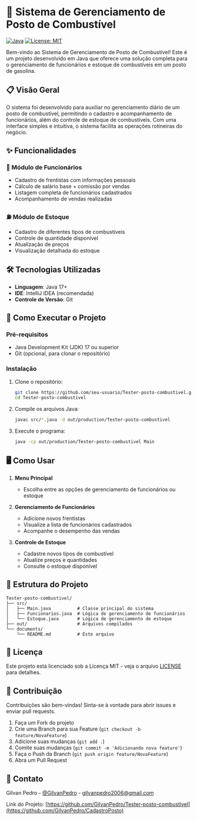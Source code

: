 # 🚗 Sistema de Gerenciamento de Posto de Combustível

[![Java](https://img.shields.io/badge/Java-17%2B-orange?logo=java&logoColor=white)](https://www.java.com/)
[![License: MIT](https://img.shields.io/badge/License-MIT-yellow.svg)](https://opensource.org/licenses/MIT)

Bem-vindo ao Sistema de Gerenciamento de Posto de Combustível! Este é um projeto desenvolvido em Java que oferece uma solução completa para o gerenciamento de funcionários e estoque de combustíveis em um posto de gasolina.

## 📋 Visão Geral

O sistema foi desenvolvido para auxiliar no gerenciamento diário de um posto de combustível, permitindo o cadastro e acompanhamento de funcionários, além do controle de estoque de combustíveis. Com uma interface simples e intuitiva, o sistema facilita as operações rotineiras do negócio.

## ✨ Funcionalidades

### 👥 Módulo de Funcionários
- Cadastro de frentistas com informações pessoais
- Cálculo de salário base + comissão por vendas
- Listagem completa de funcionários cadastrados
- Acompanhamento de vendas realizadas

### ⛽ Módulo de Estoque
- Cadastro de diferentes tipos de combustíveis
- Controle de quantidade disponível
- Atualização de preços
- Visualização detalhada do estoque

## 🛠️ Tecnologias Utilizadas

- **Linguagem**: Java 17+
- **IDE**: IntelliJ IDEA (recomendada)
- **Controle de Versão**: Git

## 🚀 Como Executar o Projeto

### Pré-requisitos
- Java Development Kit (JDK) 17 ou superior
- Git (opcional, para clonar o repositório)

### Instalação

1. Clone o repositório:
   ```bash
   git clone https://github.com/seu-usuario/Tester-posto-combustivel.git
   cd Tester-posto-combustivel
   ```

2. Compile os arquivos Java:
   ```bash
   javac src/*.java -d out/production/Tester-posto-combustivel
   ```

3. Execute o programa:
   ```bash
   java -cp out/production/Tester-posto-combustivel Main
   ```

## 🖥️ Como Usar

1. **Menu Principal**
   - Escolha entre as opções de gerenciamento de funcionários ou estoque
   
2. **Gerenciamento de Funcionários**
   - Adicione novos frentistas
   - Visualize a lista de funcionários cadastrados
   - Acompanhe o desempenho das vendas

3. **Controle de Estoque**
   - Cadastre novos tipos de combustível
   - Atualize preços e quantidades
   - Consulte o estoque disponível

## 📝 Estrutura do Projeto

```
Tester-posto-combustivel/
├── src/
│   ├── Main.java          # Classe principal do sistema
│   ├── Funcionarios.java  # Lógica de gerenciamento de funcionários
│   └── Estoque.java       # Lógica de gerenciamento de estoque
├── out/                   # Arquivos compilados
└── documents/
    └── README.md          # Este arquivo
```

## 📄 Licença

Este projeto está licenciado sob a Licença MIT - veja o arquivo [LICENSE](LICENSE) para detalhes.

## 🤝 Contribuição

Contribuições são bem-vindas! Sinta-se à vontade para abrir issues e enviar pull requests.

1. Faça um Fork do projeto
2. Crie uma Branch para sua Feature (`git checkout -b feature/NovaFeature`)
3. Adicione suas mudanças (`git add .`)
4. Comite suas mudanças (`git commit -m 'Adicionando nova feature'`)
5. Faça o Push da Branch (`git push origin feature/NovaFeature`)
6. Abra um Pull Request

## 📧 Contato

Gilvan Pedro - [@GilvanPedro](https://github.com/GilvanPedro) - gilvanpedro2006@gmail.com

Link do Projeto: [https://github.com/GilvanPedro/Tester-posto-combustivel](https://github.com/GilvanPedro/CadastroPosto)
